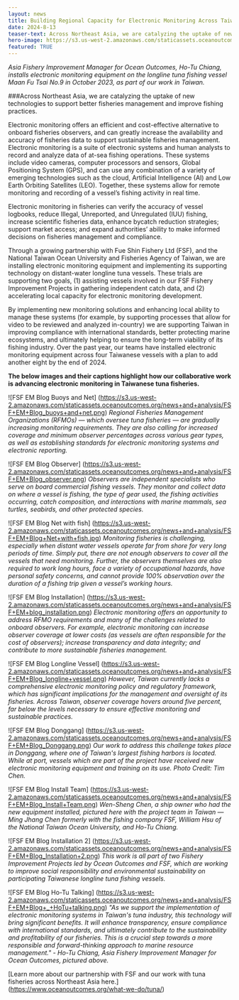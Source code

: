 ```yaml
---
layout: news
title: Building Regional Capacity for Electronic Monitoring Across Taiwan 
date: 2024-8-13
teaser-text: Across Northeast Asia, we are catalyzing the uptake of new technologies to support better fisheries management and improve fishing practices. 
hero-image: https://s3.us-west-2.amazonaws.com/staticassets.oceanoutcomes.org/news+and+analysis/FSF+EM+Blog_Ho+Tu+installation.png
featured: TRUE 
---
```

*Asia Fishery Improvement Manager for Ocean Outcomes, Ho-Tu Chiang, installs electronic monitoring equipment on the longline tuna fishing vessel Maan Fu Tsai No.9 in October 2023, as part of our work in Taiwan.*

###Across Northeast Asia, we are catalyzing the uptake of new technologies to support better fisheries management and improve fishing practices. 

Electronic monitoring offers an efficient and cost-effective alternative to onboard fisheries observers, and can greatly increase the availability and accuracy of fisheries data to support sustainable fisheries management. Electronic monitoring is a suite of electronic systems and human analysts to record and analyze data of at-sea fishing operations. These systems include video cameras, computer processors and sensors, Global Positioning System (GPS), and can use any combination of a variety of emerging technologies such as the cloud, Artificial Intelligence (AI) and Low Earth Orbiting Satellites (LEO). Together, these systems allow for remote monitoring and recording of a vessel’s fishing activity in real time. 

Electronic monitoring in fisheries can verify the accuracy of vessel logbooks, reduce Illegal, Unreported, and Unregulated (IUU) fishing, increase scientific fisheries data, enhance bycatch reduction strategies; support market access; and expand authorities’ ability to make informed decisions on fisheries management and compliance.

Through a growing partnership with Fue Shin Fishery Ltd (FSF), and the National Taiwan Ocean University and Fisheries Agency of Taiwan, we are installing electronic monitoring equipment and implementing its supporting technology on distant-water longline tuna vessels. These trials are supporting two goals, (1) assisting vessels involved in our FSF Fishery Improvement Projects in gathering independent catch data, and (2) accelerating local capacity for electronic monitoring development. 

By implementing new monitoring solutions and enhancing local ability to manage these systems (for example, by supporting processes that allow for video to be reviewed and analyzed in-country) we are supporting Taiwan in improving compliance with international standards, better protecting marine ecosystems, and ultimately helping to ensure the long-term viability of its fishing industry. Over the past year, our teams have installed electronic monitoring equipment across four Taiwanese vessels with a plan to add another eight by the end of 2024. 

**The below images and their captions highlight how our collaborative work is advancing electronic monitoring in Taiwanese tuna fisheries.** 

![FSF EM Blog Buoys and Net]
(https://s3.us-west-2.amazonaws.com/staticassets.oceanoutcomes.org/news+and+analysis/FSF+EM+Blog_buoys+and+net.png)
*Regional Fisheries Management Organizations (RFMOs) — which oversee tuna fisheries — are gradually increasing monitoring requirements. They are also calling for increased coverage and minimum observer percentages across various gear types, as well as establishing standards for electronic monitoring systems and electronic reporting.*

![FSF EM Blog Observer]
(https://s3.us-west-2.amazonaws.com/staticassets.oceanoutcomes.org/news+and+analysis/FSF+EM+Blog_observer.png)
*Observers are independent specialists who serve on board commercial fishing vessels. They monitor and collect data on where a vessel is fishing, the type of gear used, the fishing activities occurring, catch composition, and interactions with marine mammals, sea turtles, seabirds, and other protected species.*

![FSF EM Blog Net with fish]
(https://s3.us-west-2.amazonaws.com/staticassets.oceanoutcomes.org/news+and+analysis/FSF+EM+Blog+Net+with+fish.jpg)
*Monitoring fisheries is challenging, especially when distant water vessels operate far from shore for very long periods of time. Simply put, there are not enough observers to cover all the vessels that need monitoring. Further, the observers themselves are also required to work long hours, face a variety of occupational hazards, have personal safety concerns, and cannot provide 100% observation over the duration of a fishing trip given a vessel’s working hours.*

![FSF EM Blog Installation]
(https://s3.us-west-2.amazonaws.com/staticassets.oceanoutcomes.org/news+and+analysis/FSF+EM+blog_installation.png)
*Electronic monitoring offers an opportunity to address RFMO requirements and many of the challenges related to onboard observers. For example, electronic monitoring can increase observer coverage at lower costs (as vessels are often responsible for the cost of observers); increase transparency and data integrity; and contribute to more sustainable fisheries management.*

![FSF EM Blog Longline Vessel]
(https://s3.us-west-2.amazonaws.com/staticassets.oceanoutcomes.org/news+and+analysis/FSF+EM+Blog_longline+vessel.png)
*However, Taiwan currently lacks a comprehensive electronic monitoring policy and regulatory framework, which has significant implications for the management and oversight of its fisheries.  Across Taiwan, observer coverage hovers around five percent, far below the levels necessary to ensure effective monitoring and sustainable practices.*

![FSF EM Blog Donggang]
(https://s3.us-west-2.amazonaws.com/staticassets.oceanoutcomes.org/news+and+analysis/FSF+EM+Blog_Donggang.png)
*Our work to address this challenge takes place in Donggang, where one of Taiwan's largest fishing harbors is located. While at port, vessels which are part of the project have received new electronic monitoring equipment and training on its use. Photo Credit: Tim Chen.*

![FSF EM Blog Install Team]
(https://s3.us-west-2.amazonaws.com/staticassets.oceanoutcomes.org/news+and+analysis/FSF+EM+Blog_Install+Team.png)
*Wen-Sheng Chen, a ship owner who had the new equipment installed, pictured here with the project team in Taiwan — Ming Jhang Chen formerly with the fishing company FSF, William Hsu of the National Taiwan Ocean University, and Ho-Tu Chiang.*

![FSF EM Blog Installation 2]
(https://s3.us-west-2.amazonaws.com/staticassets.oceanoutcomes.org/news+and+analysis/FSF+EM+Blog_Installation+2.png)
*This work is all part of two Fishery Improvement Projects led by Ocean Outcomes and FSF, which are working to improve social responsibility and environmental sustainability on participating Taiwanese longline tuna fishing vessels.*

![FSF EM Blog Ho-Tu Talking]
(https://s3.us-west-2.amazonaws.com/staticassets.oceanoutcomes.org/news+and+analysis/FSF+EM+Blog+_+HoTu+talking.png)
*"As we support the implementation of electronic monitoring systems in Taiwan's tuna industry, this technology will bring significant benefits. It will enhance transparency, ensure compliance with international standards, and ultimately contribute to the sustainability and profitability of our fisheries. This is a crucial step towards a more responsible and forward-thinking approach to marine resource management." - Ho-Tu Chiang, Asia Fishery Improvement Manager for Ocean Outcomes, pictured above.*

[Learn more about our partnership with FSF and our work with tuna fisheries across Northeast Asia here.] (https://www.oceanoutcomes.org/what-we-do/tuna/)
